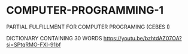 # COMPUTER-PROGRAMMING-1
PARTIAL FULFILLMENT FOR COMPUTER PROGRAMING (CEBES I)

DICTIONARY CONTAINING 30 WORDS
https://youtu.be/bzhtdAZ07OA?si=SPtqRMO-FXl-91bf
